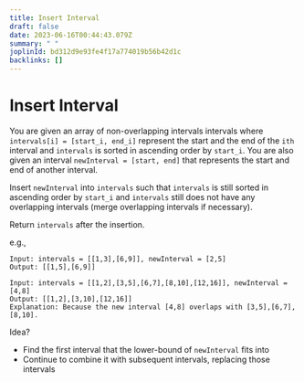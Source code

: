 ```yaml
---
title: Insert Interval
draft: false
date: 2023-06-16T00:44:43.079Z
summary: " "
joplinId: bd312d9e93fe4f17a774019b56b42d1c
backlinks: []
---
```


# Insert Interval

You are given an array of non-overlapping intervals intervals where `intervals[i] = [start_i, end_i]` represent the start and the end of the `ith` interval and `intervals` is sorted in ascending order by `start_i`. You are also given an interval `newInterval = [start, end]` that represents the start and end of another interval.

Insert `newInterval` into `intervals` such that `intervals` is still sorted in ascending order by `start_i` and `intervals` still does not have any overlapping intervals (merge overlapping intervals if necessary).

Return `intervals` after the insertion.

e.g.,

```
Input: intervals = [[1,3],[6,9]], newInterval = [2,5]
Output: [[1,5],[6,9]]
```

```
Input: intervals = [[1,2],[3,5],[6,7],[8,10],[12,16]], newInterval = [4,8]
Output: [[1,2],[3,10],[12,16]]
Explanation: Because the new interval [4,8] overlaps with [3,5],[6,7],[8,10].
```

Idea?

- Find the first interval that the lower-bound of `newInterval` fits into
- Continue to combine it with subsequent intervals, replacing those intervals
